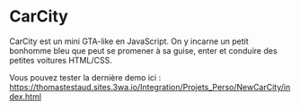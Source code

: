 # CarCity

CarCity est un mini GTA-like en JavaScript. On y incarne un petit bonhomme bleu que peut se promener à sa guise, enter et conduire des petites voitures HTML/CSS.

Vous pouvez tester la dernière demo ici :
https://thomastestaud.sites.3wa.io/Integration/Projets_Perso/NewCarCity/index.html
